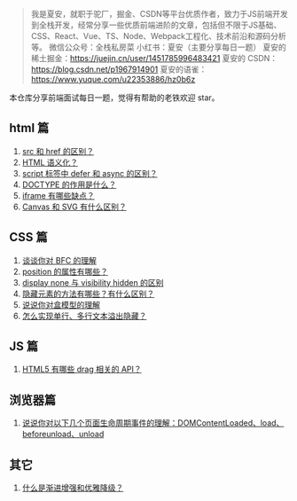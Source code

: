 > 我是夏安，就职于驼厂，掘金、CSDN等平台优质作者，致力于JS前端开发到全栈开发，经常分享一些优质前端进阶的文章，包括但不限于JS基础、CSS、React、Vue、TS、Node、Webpack工程化、技术前沿和源码分析等。
> 微信公众号：全栈私房菜
> 小红书：夏安（主要分享每日一题）
> 夏安的稀土掘金：https://juejin.cn/user/1451785996483421
> 夏安的 CSDN：https://blog.csdn.net/p1967914901
> 夏安的语雀：https://www.yuque.com/u22353886/hz0b6z

本仓库分享前端面试每日一题，觉得有帮助的老铁欢迎 star。

## html 篇
1. [src 和 href 的区别？](/html/day1/README.md)
2. [HTML 语义化？](/html/day2/README.md)
3. [script 标签中 defer 和 async 的区别？](/html/day3/README.md)
4. [DOCTYPE 的作用是什么？](/html/day4/README.md)
5. [iframe 有哪些缺点？](/html/day5/README.md)
6. [Canvas 和 SVG 有什么区别？](/html/day8/README.md)

## CSS 篇
1. [谈谈你对 BFC 的理解](/CSS/day10/README.md)
2. [position 的属性有哪些？](/CSS/day11/README.md)
3. [display none 与 visibility hidden 的区别](/CSS/day12/README.md)
4. [隐藏元素的方法有哪些？有什么区别？](/CSS/day13/README.md)
5. [说说你对盒模型的理解](/CSS/day14/README.md)
6. [怎么实现单行、多行文本溢出隐藏？](/CSS/day15/README.md)

## JS 篇
1. [HTML5 有哪些 drag 相关的 API？](/JS/day9/README.md)

## 浏览器篇
1. [说说你对以下几个页面生命周期事件的理解：DOMContentLoaded、load、beforeunload、unload](/浏览器/day7/README.MD)

## 其它
1. [什么是渐进增强和优雅降级？](/其它/day6/README.md)